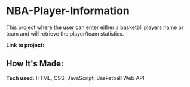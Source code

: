 # NBA-Player-Information
 
This project where the user can enter either a basketbll players name or team and will retrieve the player/team statistics.

**Link to project:** 


## How It's Made:

**Tech used:** HTML, CSS, JavaScript, Basketball Web API







